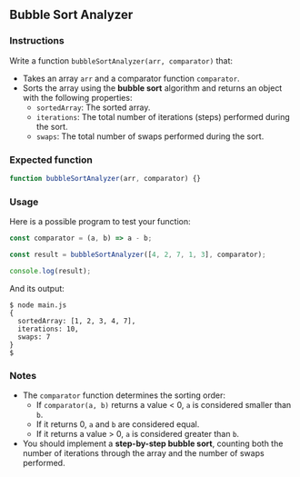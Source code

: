 ## Bubble Sort Analyzer

### Instructions

Write a function `bubbleSortAnalyzer(arr, comparator)` that:

- Takes an array `arr` and a comparator function `comparator`.
- Sorts the array using the **bubble sort** algorithm and returns an object with the following properties:
  - `sortedArray`: The sorted array.
  - `iterations`: The total number of iterations (steps) performed during the sort.
  - `swaps`: The total number of swaps performed during the sort.

### Expected function

```js
function bubbleSortAnalyzer(arr, comparator) {}
```

### Usage

Here is a possible program to test your function:

```js
const comparator = (a, b) => a - b;

const result = bubbleSortAnalyzer([4, 2, 7, 1, 3], comparator);

console.log(result);
```

And its output:

```console
$ node main.js
{
  sortedArray: [1, 2, 3, 4, 7],
  iterations: 10,
  swaps: 7
}
$
```

### Notes

- The `comparator` function determines the sorting order:
  - If `comparator(a, b)` returns a value < 0, `a` is considered smaller than `b`.
  - If it returns 0, `a` and `b` are considered equal.
  - If it returns a value > 0, `a` is considered greater than `b`.
- You should implement a **step-by-step bubble sort**, counting both the number of iterations through the array and the number of swaps performed.
